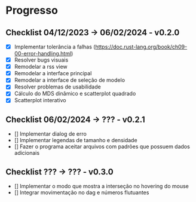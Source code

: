 # Progresso
## Checklist 04/12/2023 -> 06/02/2024 - v0.2.0
- [x] Implementar tolerância a falhas (https://doc.rust-lang.org/book/ch09-00-error-handling.html)
- [x] Resolver bugs visuais
- [x] Remodelar a rss view
- [x] Remodelar a interface principal
- [x] Remodelar a interface de seleção de modelo
- [x] Resolver problemas de usabilidade
- [x] Cálculo do MDS dinâmico e scatterplot quadrado
- [x] Scatterplot interativo

## Checklist 06/02/2024 -> ??? - v0.2.1
- [] Implementar dialog de erro
- [] Implementar legendas de tamanho e densidade
- [] Fazer o programa aceitar arquivos com padrões que possuem dados adicionais

## Checklist ??? -> ??? - v0.3.0
- [] Implementar o modo que mostra a interseção no hovering do mouse
- [] Integrar movimentação no dag e números flutuantes